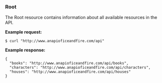 <a name="root"></a>
### Root


The Root resource contains information about all available resources in the API.

**Example request:**
``` command-line
$ curl "http://www.anapioficeandfire.com/api"
```


**Example response:**
``` command-line
{
  "books": "http://www.anapioficeandfire.com/api/books",
  "characters": "http://www.anapioficeandfire.com/api/characters",
  "houses": "http://www.anapioficeandfire.com/api/houses"
}
```